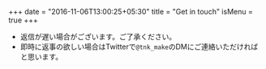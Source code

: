 +++
date = "2016-11-06T13:00:25+05:30"
title = "Get in touch"
isMenu = true
+++

- 返信が遅い場合がございます。ご了承ください。
- 即時に返事の欲しい場合はTwitterで`@tnk_make`のDMにご連絡いただければと思います。